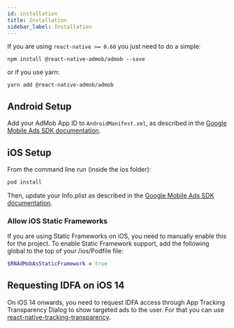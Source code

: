 ```yaml
---
id: installation
title: Installation
sidebar_label: Installation
---
```


If you are using `react-native >= 0.60` you just need to do a simple:

    npm install @react-native-admob/admob --save

or if you use yarn:

    yarn add @react-native-admob/admob

## Android Setup

Add your AdMob App ID to `AndroidManifest.xml`, as described in the [Google Mobile Ads SDK documentation](https://developers.google.com/admob/android/quick-start#configure_your_app).

## iOS Setup

From the command line run (inside the ios folder):

```bash
pod install
```

Then, update your Info.plist as described in the [Google Mobile Ads SDK documentation](https://developers.google.com/admob/ios/quick-start#update_your_infoplist).

### Allow iOS Static Frameworks

If you are using Static Frameworks on iOS, you need to manually enable this for the project. To enable Static Framework support, add the following global to the top of your /ios/Podfile file:

```ruby
$RNAdMobAsStaticFramework = true
```

## Requesting IDFA on iOS 14

On iOS 14 onwards, you need to request IDFA access through App Tracking Transparency Dialog to show targeted ads to the user. For that you can use [react-native-tracking-transparency](https://github.com/mrousavy/react-native-tracking-transparency).
